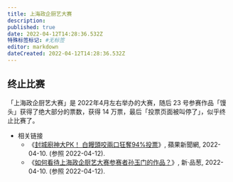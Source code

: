 ```yaml
---
title: 上海政企厨艺大赛
description:
published: true
date: 2022-04-12T14:28:36.532Z
特殊标签标记: #无标签
editor: markdown
dateCreated: 2022-04-12T14:28:36.532Z
---
```


## 终止比赛

「上海政企厨艺大赛」是 2022年4月左右举办的大赛，随后 23 号参赛作品「馒头」获得了绝大部分的票数，获得 14 万票，最后「投票页面被叫停了」，似乎终止比赛了。

+   相关链接
    +   《[封城廚神大PK！ 白饅頭咬兩口狂奪94%投票](https://web.archive.org/web/20220410091539/https://tw.appledaily.com/international/20220410/P3RBUUAPCJFGBOPLHNWYCNYMDE/)》, 蘋果新聞網, 2022-04-10. (参照 2022-04-12).
    +   《[如何看待上海政企厨艺大赛参赛者孙玉门的作品？](http://archiveiya74codqgiixo33q62qlrqtkgmcitqx5u2oeqnmn5bpcbiyd.onion/LM4NY "https://pincong.rocks/question/45525")》, 新·品葱, 2022-04-10. (参照 2022-04-12).
